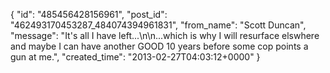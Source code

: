  {
   "id": "485456428156961",
   "post_id": "462493170453287_484074394961831",
   "from_name": "Scott Duncan",
   "message": "It's all I have left...\n\n...which is why I will resurface elswhere and maybe I can have another GOOD 10 years before some cop points a gun at me.",
   "created_time": "2013-02-27T04:03:12+0000"
 }
